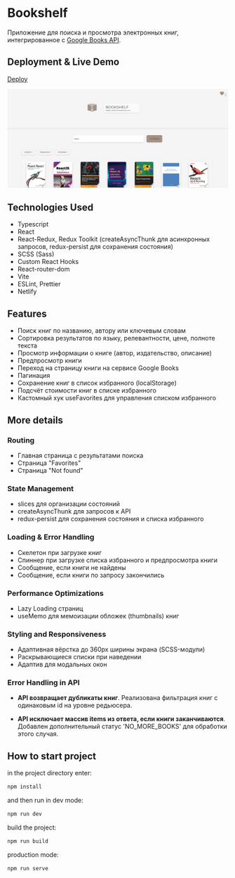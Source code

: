 # Bookshelf

Приложение для поиска и просмотра электронных книг, интегрированное с [Google Books API](https://developers.google.com/books).

## Deployment & Live Demo

[Deploy](https://bookshelfsearch.netlify.app/)

<img src='./src/assets/images/bookshelf_preview.png' alt="preview">

## Technologies Used

- Typescript
- React
- React-Redux, Redux Toolkit (createAsyncThunk для асинхронных запросов, redux-persist для сохранения состояния)
- SCSS (Sass)
- Custom React Hooks
- React-router-dom
- Vite
- ESLint, Prettier
- Netlify

## Features

- Поиск книг по названию, автору или ключевым словам
- Сортировка результатов по языку, релевантности, цене, полноте текста
- Просмотр информации о книге (автор, издательство, описание)
- Предпросмотр книги
- Переход на страницу книги на сервисе Google Books
- Пагинация
- Сохранение книг в список избранного (localStorage)
- Подсчёт стоимости книг в списке избранного
- Кастомный хук useFavorites для управления списком избранного

## More details

### Routing

- Главная страница с результатами поиска
- Страница "Favorites"
- Страница "Not found"

### State Management

- slices для организации состояний
- createAsyncThunk для запросов к API
- redux-persist для сохранения состояния и списка избранного

### Loading & Error Handling

- Скелетон при загрузке книг
- Спиннер при загрузке списка избранного и предпросмотра книги
- Сообщение, если книги не найдены
- Сообщение, если книги по запросу закончились

### Performance Optimizations

- Lazy Loading страниц
- useMemo для мемоизации обложек (thumbnails) книг

### Styling and Responsiveness

- Адаптивная вёрстка до 360px ширины экрана (SCSS-модули)
- Раскрывающиеся списки при наведении
- Адаптив для модальных окон

### Error Handling in API

- **API возвращает дубликаты книг**. Реализована фильтрация книг с одинаковым id на уровне редьюсера.

- **API исключает массив items из ответа, если книги заканчиваются**. Добавлен дополнительный статус 'NO_MORE_BOOKS' для обработки этого случая.

## How to start project

in the project directory enter:

```js
npm install
```

and then run in dev mode:

```js
npm run dev
```

build the project:

```js
npm run build
```

production mode:

```js
npm run serve
```
